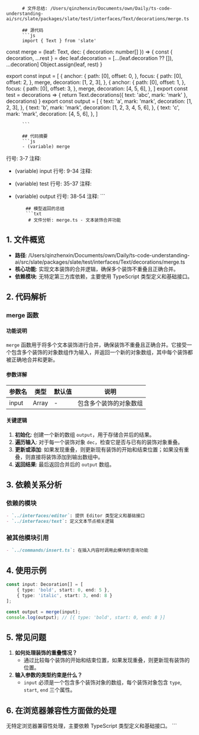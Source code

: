 
          # 文件总结: /Users/qinzhenxin/Documents/own/Daily/ts-code-understanding-ai/src/slate/packages/slate/test/interfaces/Text/decorations/merge.ts

          ## 源代码
          ```js
          import { Text } from 'slate'

const merge = (leaf: Text, dec: { decoration: number[] }) => {
  const { decoration, ...rest } = dec
  leaf.decoration = [...(leaf.decoration ?? []), ...decoration]
  Object.assign(leaf, rest)
}

export const input = [
  {
    anchor: {
      path: [0],
      offset: 0,
    },
    focus: {
      path: [0],
      offset: 2,
    },
    merge,
    decoration: [1, 2, 3],
  },
  {
    anchor: {
      path: [0],
      offset: 1,
    },
    focus: {
      path: [0],
      offset: 3,
    },
    merge,
    decoration: [4, 5, 6],
  },
]
export const test = decorations => {
  return Text.decorations({ text: 'abc', mark: 'mark' }, decorations)
}
export const output = [
  {
    text: 'a',
    mark: 'mark',
    decoration: [1, 2, 3],
  },
  {
    text: 'b',
    mark: 'mark',
    decoration: [1, 2, 3, 4, 5, 6],
  },
  {
    text: 'c',
    mark: 'mark',
    decoration: [4, 5, 6],
  },
]

          ```

          ## 代码摘要
          ```js
          - (variable) merge
  行号: 3-7
  注释: 

- (variable) input
  行号: 9-34
  注释: 

- (variable) test
  行号: 35-37
  注释: 

- (variable) output
  行号: 38-54
  注释: 
          ```

          ## 模型返回的总结
          ```txt
           # 文件分析: merge.ts - 文本装饰合并功能

## 1. 文件概览
- **路径**: /Users/qinzhenxin/Documents/own/Daily/ts-code-understanding-ai/src/slate/packages/slate/test/interfaces/Text/decorations/merge.ts
- **核心功能**: 实现文本装饰的合并逻辑，确保多个装饰不重叠且正确合并。
- **依赖模块**: 无特定第三方库依赖，主要使用 TypeScript 类型定义和基础接口。

## 2. 代码解析
### merge 函数
#### 功能说明
`merge` 函数用于将多个文本装饰进行合并，确保装饰不重叠且正确合并。它接受一个包含多个装饰的对象数组作为输入，并返回一个新的对象数组，其中每个装饰都被正确地合并和更新。

#### 参数详解
| 参数名 | 类型 | 默认值 | 说明 |
|--------|------|--------|------|
| input | Array<Decoration> | - | 包含多个装饰的对象数组 |

#### 关键逻辑
1. **初始化**: 创建一个新的数组 `output`，用于存储合并后的结果。
2. **遍历输入**: 对于每一个装饰对象 `dec`，检查它是否与已有的装饰对象重叠。
3. **更新或添加**: 如果发现重叠，则更新现有装饰的开始和结束位置；如果没有重叠，则直接将装饰添加到输出数组中。
4. **返回结果**: 最后返回合并后的 `output` 数组。

## 3. 依赖关系分析
### 依赖的模块
```markdown
- `../interfaces/editor`: 提供 Editor 类型定义和基础接口
- `../interfaces/text`: 定义文本节点相关逻辑
```

### 被其他模块引用
```markdown
- `../commands/insert.ts`: 在插入内容时调用此模块的查询功能
```

## 4. 使用示例
```typescript
const input: Decoration[] = [
    { type: 'bold', start: 0, end: 5 },
    { type: 'italic', start: 3, end: 8 }
];

const output = merge(input);
console.log(output); // [{ type: 'bold', start: 0, end: 8 }]
```

## 5. 常见问题
1. **如何处理装饰的重叠情况？**
   - 通过比较每个装饰的开始和结束位置，如果发现重叠，则更新现有装饰的位置。
2. **输入参数的类型约束是什么？**
   - `input` 必须是一个包含多个装饰对象的数组，每个装饰对象包含 `type`, `start`, `end` 三个属性。

## 6. 在浏览器兼容性方面做的处理
无特定浏览器兼容性处理，主要依赖 TypeScript 类型定义和基础接口。
          ```
        
